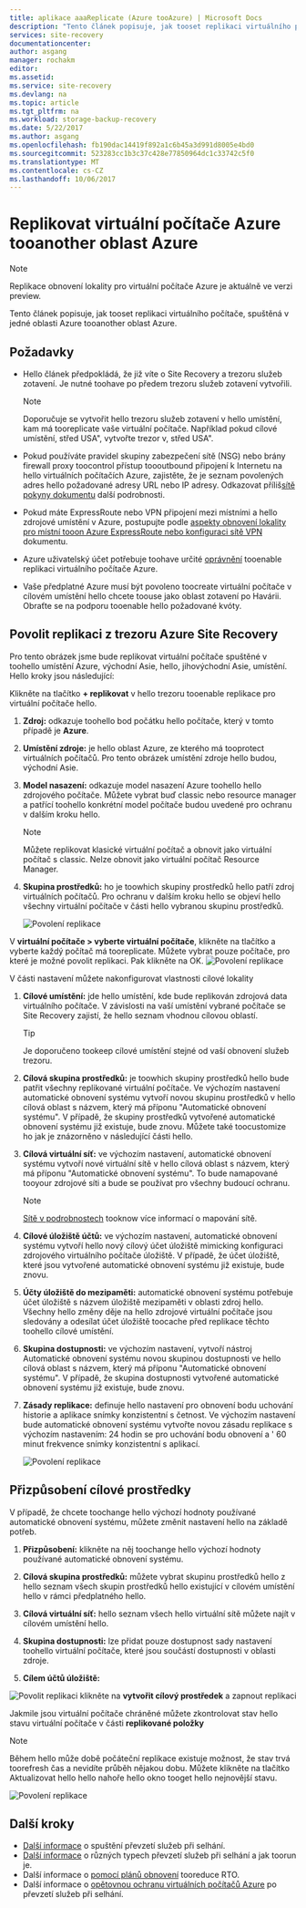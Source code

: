```yaml
---
title: aplikace aaaReplicate (Azure tooAzure) | Microsoft Docs
description: "Tento článek popisuje, jak tooset replikaci virtuálního počítače, spuštěná v jedné oblasti Azure příliš jiné oblasti v Azure."
services: site-recovery
documentationcenter: 
author: asgang
manager: rochakm
editor: 
ms.assetid: 
ms.service: site-recovery
ms.devlang: na
ms.topic: article
ms.tgt_pltfrm: na
ms.workload: storage-backup-recovery
ms.date: 5/22/2017
ms.author: asgang
ms.openlocfilehash: fb190dac14419f892a1c6b45a3d991d8005e4bd0
ms.sourcegitcommit: 523283cc1b3c37c428e77850964dc1c33742c5f0
ms.translationtype: MT
ms.contentlocale: cs-CZ
ms.lasthandoff: 10/06/2017
---
```

# <a name="replicate-azure-virtual-machines-tooanother-azure-region"></a>Replikovat virtuální počítače Azure tooanother oblast Azure



>[!NOTE]
>
> Replikace obnovení lokality pro virtuální počítače Azure je aktuálně ve verzi preview.

Tento článek popisuje, jak tooset replikaci virtuálního počítače, spuštěná v jedné oblasti Azure tooanother oblast Azure.

## <a name="prerequisites"></a>Požadavky

* Hello článek předpokládá, že již víte o Site Recovery a trezoru služeb zotavení. Je nutné toohave po předem trezoru služeb zotavení vytvořili.

    >[!NOTE]
    >
    > Doporučuje se vytvořit hello trezoru služeb zotavení v hello umístění, kam má tooreplicate vaše virtuální počítače. Například pokud cílové umístění, střed USA", vytvořte trezor v, střed USA".

* Pokud používáte pravidel skupiny zabezpečení sítě (NSG) nebo brány firewall proxy toocontrol přístup toooutbound připojení k Internetu na hello virtuálních počítačích Azure, zajistěte, že je seznam povolených adres hello požadované adresy URL nebo IP adresy. Odkazovat příliš[sítě pokyny dokumentu](./site-recovery-azure-to-azure-networking-guidance.md) další podrobnosti.

* Pokud máte ExpressRoute nebo VPN připojení mezi místními a hello zdrojové umístění v Azure, postupujte podle [aspekty obnovení lokality pro místní tooon Azure ExpressRoute nebo konfiguraci sítě VPN](site-recovery-azure-to-azure-networking-guidance.md#guidelines-for-existing-azure-to-on-premises-expressroutevpn-configuration) dokumentu.

* Azure uživatelský účet potřebuje toohave určité [oprávnění](site-recovery-role-based-linked-access-control.md#permissions-required-to-enable-replication-for-new-virtual-machines) tooenable replikaci virtuálního počítače Azure.

* Vaše předplatné Azure musí být povoleno toocreate virtuální počítače v cílovém umístění hello chcete toouse jako oblast zotavení po Havárii. Obraťte se na podporu tooenable hello požadované kvóty.

## <a name="enable-replication-from-azure-site-recovery-vault"></a>Povolit replikaci z trezoru Azure Site Recovery
Pro tento obrázek jsme bude replikovat virtuální počítače spuštěné v toohello umístění Azure, východní Asie, hello, jihovýchodní Asie, umístění. Hello kroky jsou následující:

 Klikněte na tlačítko **+ replikovat** v hello trezoru tooenable replikace pro virtuální počítače hello.

1. **Zdroj:** odkazuje toohello bod počátku hello počítače, který v tomto případě je **Azure**.

2. **Umístění zdroje:** je hello oblast Azure, ze kterého má tooprotect virtuálních počítačů. Pro tento obrázek umístění zdroje hello budou, východní Asie.

3. **Model nasazení:** odkazuje model nasazení Azure toohello hello zdrojového počítače. Můžete vybrat buď classic nebo resource manager a patřící toohello konkrétní model počítače budou uvedené pro ochranu v dalším kroku hello.

      >[!NOTE]
      >
      > Můžete replikovat klasické virtuální počítač a obnovit jako virtuální počítač s classic. Nelze obnovit jako virtuální počítač Resource Manager.

4. **Skupina prostředků:** ho je toowhich skupiny prostředků hello patří zdroj virtuálních počítačů. Pro ochranu v dalším kroku hello se objeví hello všechny virtuální počítače v části hello vybranou skupinu prostředků.

    ![Povolení replikace](./media/site-recovery-replicate-azure-to-azure/enabledrwizard1.png)

V **virtuální počítače > vyberte virtuální počítače**, klikněte na tlačítko a vyberte každý počítač má tooreplicate. Můžete vybrat pouze počítače, pro které je možné povolit replikaci. Pak klikněte na OK.
    ![Povolení replikace](./media/site-recovery-replicate-azure-to-azure/virtualmachine_selection.png)


V části nastavení můžete nakonfigurovat vlastnosti cílové lokality

1. **Cílové umístění:** jde hello umístění, kde bude replikován zdrojová data virtuálního počítače. V závislosti na vaší umístění vybrané počítače se Site Recovery zajistí, že hello seznam vhodnou cílovou oblastí.

    > [!TIP]
    > Je doporučeno tookeep cílové umístění stejné od vaší obnovení služeb trezoru.

2. **Cílová skupina prostředků:** je toowhich skupiny prostředků hello bude patřit všechny replikované virtuální počítače. Ve výchozím nastavení automatické obnovení systému vytvoří novou skupinu prostředků v hello cílová oblast s názvem, který má příponu "Automatické obnovení systému". V případě, že skupiny prostředků vytvořené automatické obnovení systému již existuje, bude znovu. Můžete také toocustomize ho jak je znázorněno v následující části hello.    
3. **Cílová virtuální síť:** ve výchozím nastavení, automatické obnovení systému vytvoří nové virtuální sítě v hello cílová oblast s názvem, který má příponu "Automatické obnovení systému". To bude namapované tooyour zdrojové síti a bude se používat pro všechny budoucí ochranu.

    > [!NOTE]
    > [Sítě v podrobnostech](site-recovery-network-mapping-azure-to-azure.md) tooknow více informací o mapování sítě.

4. **Cílové úložiště účtů:** ve výchozím nastavení, automatické obnovení systému vytvoří hello nový cílový účet úložiště mimicking konfiguraci zdrojového virtuálního počítače úložiště. V případě, že účet úložiště, které jsou vytvořené automatické obnovení systému již existuje, bude znovu.

5. **Účty úložiště do mezipaměti:** automatické obnovení systému potřebuje účet úložiště s názvem úložiště mezipaměti v oblasti zdroj hello. Všechny hello změny děje na hello zdrojové virtuální počítače jsou sledovány a odesílat účet úložiště toocache před replikace těchto toohello cílové umístění.

6. **Skupina dostupnosti:** ve výchozím nastavení, vytvoří nástroj Automatické obnovení systému novou skupinou dostupnosti ve hello cílová oblast s názvem, který má příponu "Automatické obnovení systému". V případě, že skupina dostupnosti vytvořené automatické obnovení systému již existuje, bude znovu.

7.  **Zásady replikace:** definuje hello nastavení pro obnovení bodu uchování historie a aplikace snímky konzistentní s četnost. Ve výchozím nastavení bude automatické obnovení systému vytvořte novou zásadu replikace s výchozím nastavením: 24 hodin se pro uchování bodu obnovení a ' 60 minut frekvence snímky konzistentní s aplikací.

    ![Povolení replikace](./media/site-recovery-replicate-azure-to-azure/enabledrwizard3.PNG)

## <a name="customize-target-resources"></a>Přizpůsobení cílové prostředky

V případě, že chcete toochange hello výchozí hodnoty používané automatické obnovení systému, můžete změnit nastavení hello na základě potřeb.

1. **Přizpůsobení:** klikněte na něj toochange hello výchozí hodnoty používané automatické obnovení systému.

2. **Cílová skupina prostředků:** můžete vybrat skupinu prostředků hello z hello seznam všech skupin prostředků hello existující v cílovém umístění hello v rámci předplatného hello.

3. **Cílová virtuální síť:** hello seznam všech hello virtuální sítě můžete najít v cílovém umístění hello.

4. **Skupina dostupnosti:** lze přidat pouze dostupnost sady nastavení toohello virtuální počítače, které jsou součástí dostupnosti v oblasti zdroje.

5. **Cílem účtů úložiště:**

![Povolit replikaci](./media/site-recovery-replicate-azure-to-azure/customize.PNG) klikněte na **vytvořit cílový prostředek** a zapnout replikaci


Jakmile jsou virtuální počítače chráněné můžete zkontrolovat stav hello stavu virtuální počítače v části **replikované položky**

>[!NOTE]
>Během hello může době počáteční replikace existuje možnost, že stav trvá toorefresh čas a nevidíte průběh nějakou dobu. Můžete klikněte na tlačítko Aktualizovat hello hello nahoře hello okno tooget hello nejnovější stavu.
>

![Povolení replikace](./media/site-recovery-replicate-azure-to-azure/replicateditems.PNG)


## <a name="next-steps"></a>Další kroky
- [Další informace](site-recovery-test-failover-to-azure.md) o spuštění převzetí služeb při selhání.
- [Další informace](site-recovery-failover.md) o různých typech převzetí služeb při selhání a jak toorun je.
- Další informace o [pomocí plánů obnovení](site-recovery-create-recovery-plans.md) tooreduce RTO.
- Další informace o [opětovnou ochranu virtuálních počítačů Azure](site-recovery-how-to-reprotect.md) po převzetí služeb při selhání.
